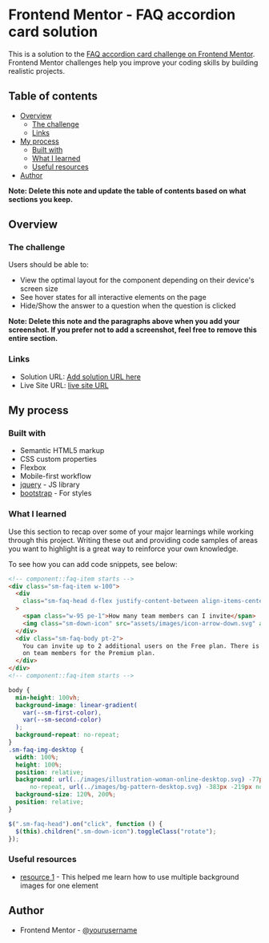 # Frontend Mentor - FAQ accordion card solution

This is a solution to the [FAQ accordion card challenge on Frontend Mentor](https://www.frontendmentor.io/challenges/faq-accordion-card-XlyjD0Oam). Frontend Mentor challenges help you improve your coding skills by building realistic projects.

## Table of contents

- [Overview](#overview)
  - [The challenge](#the-challenge)
  - [Links](#links)
- [My process](#my-process)
  - [Built with](#built-with)
  - [What I learned](#what-i-learned)
  - [Useful resources](#useful-resources)
- [Author](#author)

**Note: Delete this note and update the table of contents based on what sections you keep.**

## Overview

### The challenge

Users should be able to:

- View the optimal layout for the component depending on their device's screen size
- See hover states for all interactive elements on the page
- Hide/Show the answer to a question when the question is clicked

**Note: Delete this note and the paragraphs above when you add your screenshot. If you prefer not to add a screenshot, feel free to remove this entire section.**

### Links

- Solution URL: [Add solution URL here](https://your-solution-url.com)
- Live Site URL: [live site URL](https://somaye-beiranvand.github.io/faq-accordion-card-main/)

## My process

### Built with

- Semantic HTML5 markup
- CSS custom properties
- Flexbox
- Mobile-first workflow
- [jquery](https://jquery.com/) - JS library
- [bootstrap](https://getbootstrap.com/) - For styles

### What I learned

Use this section to recap over some of your major learnings while working through this project. Writing these out and providing code samples of areas you want to highlight is a great way to reinforce your own knowledge.

To see how you can add code snippets, see below:

```html
<!-- component::faq-item starts -->
<div class="sm-faq-item w-100">
  <div
    class="sm-faq-head d-flex justify-content-between align-items-center p-3 ps-0"
  >
    <span class="w-95 pe-1">How many team members can I invite</span>
    <img class="sm-down-icon" src="assets/images/icon-arrow-down.svg" alt="" />
  </div>
  <div class="sm-faq-body pt-2">
    You can invite up to 2 additional users on the Free plan. There is no limit
    on team members for the Premium plan.
  </div>
</div>
<!-- component::faq-item starts -->
```

```css
body {
  min-height: 100vh;
  background-image: linear-gradient(
    var(--sm-first-color),
    var(--sm-second-color)
  );
  background-repeat: no-repeat;
}
.sm-faq-img-desktop {
  width: 100%;
  height: 100%;
  position: relative;
  background: url(../images/illustration-woman-online-desktop.svg) -77px 38px
      no-repeat, url(../images/bg-pattern-desktop.svg) -383px -219px no-repeat;
  background-size: 120%, 200%;
  position: relative;
}
```

```js
$(".sm-faq-head").on("click", function () {
  $(this).children(".sm-down-icon").toggleClass("rotate");
});
```

### Useful resources

- [resource 1](https://www.w3schools.com/css/tryit.asp?filename=trycss3_background_multiple3) - This helped me learn how to use multiple background images for one element

## Author

- Frontend Mentor - [@yourusername](https://www.frontendmentor.io/profile/yourusername)
